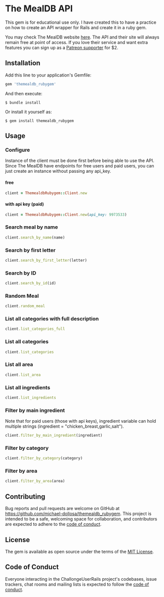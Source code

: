 # The MealDB API

This gem is for educational use only. I have created this to have a practice on how to create an API wrapper for Rails and create it in a ruby gem.

You may check The MealDB website [here](https://www.themealdb.com/api.php). The API and their site will always remain free at point of access. If you love their service and want extra features you can sign up as a [Patreon supporter](https://www.patreon.com/thedatadb) for $2.

## Installation

Add this line to your application's Gemfile:

```ruby
gem 'themealdb_rubygem'
```

And then execute:

    $ bundle install

Or install it yourself as:

    $ gem install themealdb_rubygem
    
## Usage


### Configure
Instance of the client must be done first before being able to use the API. Since The MealDB have endpoints for free users and paid users, you can just create an instance without passing any api_key.

#### free

```ruby
client = ThemealdbRubygem::Client.new
```

#### with api key (paid)

```ruby
client = ThemealdbRubygem::Client.new(api_key: 9973533)
```

### Search meal by name

```ruby
client.search_by_name(name)
```

### Search by first letter

```ruby
client.search_by_first_letter(letter)
```

### Search by ID

```ruby
client.search_by_id(id)
```

### Random Meal

```ruby
client.random_meal
```

### List all categories with full description

```ruby
client.list_categories_full
```

### List all categories

```ruby
client.list_categories
```

### List all area

```ruby
client.list_area
```

### List all ingredients

```ruby
client.list_ingredients
```

### Filter by main ingredient
Note that for paid users (those with api keys), ingredient variable can hold multiple strings (ingredient = "chicken_breast,garlic,salt").

```ruby
client.filter_by_main_ingredient(ingredient)
```

### Filter by category

```ruby
client.filter_by_category(category)
```

### Filter by area

```ruby
client.filter_by_area(area)
```

## Contributing

Bug reports and pull requests are welcome on GitHub at https://github.com/michael-dollosa/themealdb_rubygem. This project is intended to be a safe, welcoming space for collaboration, and contributors are expected to adhere to the [code of conduct](https://github.com/michael-dollosa/themealdb_rubygem/blob/master/CODE_OF_CONDUCT.md).


## License

The gem is available as open source under the terms of the [MIT License](https://opensource.org/licenses/MIT).

## Code of Conduct

Everyone interacting in the ChallongeUserRails project's codebases, issue trackers, chat rooms and mailing lists is expected to follow the [code of conduct](https://github.com/michael-dollosa/themealdb_rubygem/blob/master/CODE_OF_CONDUCT.md).
